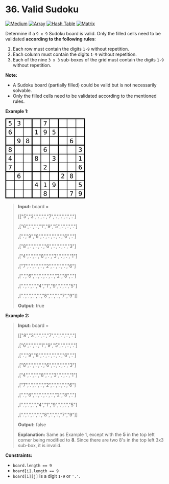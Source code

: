 # 36. Valid Sudoku

[![Medium](https://img.shields.io/badge/Medium-916f31)](#)
[![Array](https://img.shields.io/badge/Array-302f33)](#)
[![Hash Table](https://img.shields.io/badge/Hash_Table-302f33)](#)
[![Matrix](https://img.shields.io/badge/Matrix-302f33)](#)

Determine if a `9 x 9` Sudoku board is valid. Only the filled cells
need to be validated **according to the following rules**:

1. Each row must contain the digits `1-9` without repetition.
2. Each column must contain the digits `1-9` without repetition.
3. Each of the nine `3 x 3` sub-boxes of the grid must contain the
   digits `1-9` without repetition.

**Note:**

- A Sudoku board (partially filled) could be valid but is not
  necessarily solvable.
- Only the filled cells need to be validated according to the
  mentioned rules.

**Example 1:**

![example 1](./example-01.png)

> **Input:** board =
>
> \[\["5","3",".",".","7",".",".",".","."]
>
> ,\["6",".",".","1","9","5",".",".","."]
>
> ,\[".","9","8",".",".",".",".","6","."]
>
> ,\["8",".",".",".","6",".",".",".","3"]
>
> ,\["4",".",".","8",".","3",".",".","1"]
>
> ,\["7",".",".",".","2",".",".",".","6"]
>
> ,\[".","6",".",".",".",".","2","8","."]
>
> ,\[".",".",".","4","1","9",".",".","5"]
>
> ,\[".",".",".",".","8",".",".","7","9"]]
>
> **Output:** true

**Example 2:**

> **Input:** board =
>
> \[\["8","3",".",".","7",".",".",".","."]
>
> ,\["6",".",".","1","9","5",".",".","."]
>
> ,\[".","9","8",".",".",".",".","6","."]
>
> ,\["8",".",".",".","6",".",".",".","3"]
>
> ,\["4",".",".","8",".","3",".",".","1"]
>
> ,\["7",".",".",".","2",".",".",".","6"]
>
> ,\[".","6",".",".",".",".","2","8","."]
>
> ,\[".",".",".","4","1","9",".",".","5"]
>
> ,\[".",".",".",".","8",".",".","7","9"]]
>
> **Output:** false
>
> **Explanation:** Same as Example 1, except with the **5** in the
> top left corner being modified to **8**. Since there are two 8's in
> the top left 3x3 sub-box, it is invalid.

**Constraints:**

- `board.length == 9`
- `board[i].length == 9`
- `board[i][j]` is a digit `1-9` or `'.'`.
